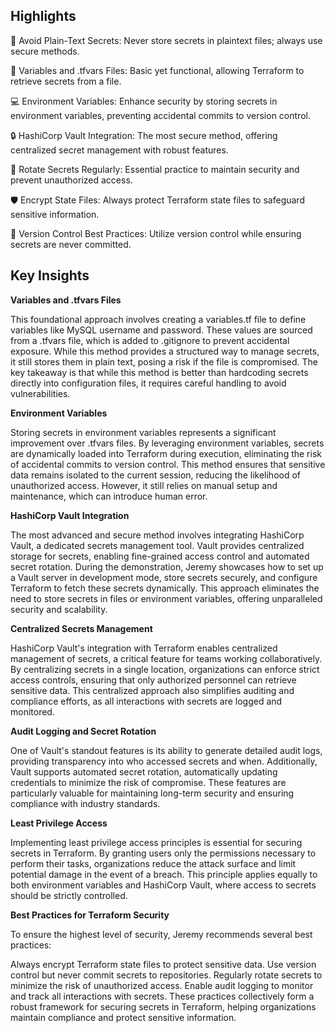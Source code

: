 ## Highlights
  🔐 Avoid Plain-Text Secrets: Never store secrets in plaintext files; always use secure methods.
  
  📝 Variables and .tfvars Files: Basic yet functional, allowing Terraform to retrieve secrets from a file.
  
  💻 Environment Variables: Enhance security by storing secrets in environment variables, preventing accidental commits to version control.
  
  🔒 HashiCorp Vault Integration: The most secure method, offering centralized secret management with robust features.
  
  🔄 Rotate Secrets Regularly: Essential practice to maintain security and prevent unauthorized access.
  
  🛡️ Encrypt State Files: Always protect Terraform state files to safeguard sensitive information.
  
  📝 Version Control Best Practices: Utilize version control while ensuring secrets are never committed.



## Key Insights
**Variables and .tfvars Files**

This foundational approach involves creating a variables.tf file to define variables like MySQL username and password. These values are sourced from a .tfvars file, which is added to .gitignore to prevent accidental exposure. While this method provides a structured way to manage secrets, it still stores them in plain text, posing a risk if the file is compromised. The key takeaway is that while this method is better than hardcoding secrets directly into configuration files, it requires careful handling to avoid vulnerabilities.

**Environment Variables**

Storing secrets in environment variables represents a significant improvement over .tfvars files. By leveraging environment variables, secrets are dynamically loaded into Terraform during execution, eliminating the risk of accidental commits to version control. This method ensures that sensitive data remains isolated to the current session, reducing the likelihood of unauthorized access. However, it still relies on manual setup and maintenance, which can introduce human error.

**HashiCorp Vault Integration**

The most advanced and secure method involves integrating HashiCorp Vault, a dedicated secrets management tool. Vault provides centralized storage for secrets, enabling fine-grained access control and automated secret rotation. During the demonstration, Jeremy showcases how to set up a Vault server in development mode, store secrets securely, and configure Terraform to fetch these secrets dynamically. This approach eliminates the need to store secrets in files or environment variables, offering unparalleled security and scalability.

**Centralized Secrets Management**

HashiCorp Vault's integration with Terraform enables centralized management of secrets, a critical feature for teams working collaboratively. By centralizing secrets in a single location, organizations can enforce strict access controls, ensuring that only authorized personnel can retrieve sensitive data. This centralized approach also simplifies auditing and compliance efforts, as all interactions with secrets are logged and monitored.

**Audit Logging and Secret Rotation**

One of Vault's standout features is its ability to generate detailed audit logs, providing transparency into who accessed secrets and when. Additionally, Vault supports automated secret rotation, automatically updating credentials to minimize the risk of compromise. These features are particularly valuable for maintaining long-term security and ensuring compliance with industry standards.

**Least Privilege Access**

Implementing least privilege access principles is essential for securing secrets in Terraform. By granting users only the permissions necessary to perform their tasks, organizations reduce the attack surface and limit potential damage in the event of a breach. This principle applies equally to both environment variables and HashiCorp Vault, where access to secrets should be strictly controlled.

**Best Practices for Terraform Security**

To ensure the highest level of security, Jeremy recommends several best practices:

Always encrypt Terraform state files to protect sensitive data.
Use version control but never commit secrets to repositories.
Regularly rotate secrets to minimize the risk of unauthorized access.
Enable audit logging to monitor and track all interactions with secrets.
These practices collectively form a robust framework for securing secrets in Terraform, helping organizations maintain compliance and protect sensitive information.


